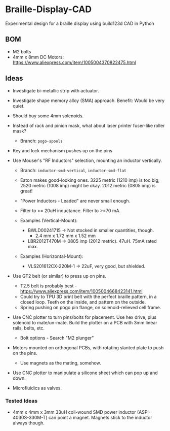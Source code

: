 # Braille-Display-CAD

Experimental design for a braille display using build123d CAD in Python

## BOM

* M2 bolts
* 4mm x 8mm DC Motors: https://www.aliexpress.com/item/1005004370822475.html

## Ideas

* Investigate bi-metallic strip with actuator.
* Investigate shape memory alloy (SMA) approach. Benefit: Would be very quiet.
* Should buy some 4mm solenoids.

* Instead of rack and pinion mask, what about laser printer fuser-like roller mask?
    * Branch: `pogo-spools`

* Key and lock mechanism pushes up on the pins

* Use Mouser's "RF Inductors" selection, mounting an inductor vertically.
    * Branch: `inductor-smd-vertical`, `inductor-smd-flat`
    * Eaton makes good-looking ones. 3225 metric (1210 imp) is too big; 2520 metric (1008 imp) might be okay. 2012 metric (0805 imp) is great!
    * "Power Inductors - Leaded" are never small enough.
    * Filter to >= 20uH inductance. Filter to >=70 mA.

    * Examples (Vertical-Mount):
        * BWLD00241715 -> Not stocked in smaller quantities, though.
            * 2.4 mm x 1.72 mm x 1.52 mm
        * LBR2012T470M -> 0805 imp (2012 metric). 47uH. 75mA rated max.

    * Examples (Horizontal-Mount):
        * VLS201612CX-220M-1 -> 22uF, very good, but shielded.


* Use GT2 belt (or similar) to press up on pins.
    * T2.5 belt is probably best - https://www.aliexpress.com/item/1005004668423141.html
    * Could try to TPU 3D print belt with the perfect braille pattern, in a closed loop. Teeth on the inside, and pattern on the outside.
    * Spring pushing on pogo pin flange, on solenoid-relieved cell frame.

* Use CNC plotter to turn pins/bolts for placement. Use hex drive, plus solenoid to mate/un-mate. Build the plotter on a PCB with 3mm linear rails, belts, etc.
    * Bolt options - Search "M2 plunger"

* Motors mounted on orthogonal PCBs, with rotating slanted plate to push on the pins.
    * Use magnets as the mating, somehow.

* Use CNC plotter to manipulate a silicone sheet which can pop up and down.

* Microfluidics as valves.

### Tested Ideas

* 4mm x 4mm x 3mm 33uH coil-wound SMD power inductor (ASPI-4030S-330M-T) can point a magnet. Magnets stick to the inductor always though.
